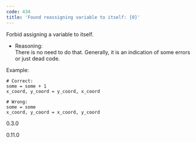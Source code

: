 ```yaml
---
code: 434
title: 'Found reassigning variable to itself: {0}'
---
```


Forbid assigning a variable to itself.

  - Reasoning:  
    There is no need to do that. Generally, it is an indication of some
    errors or just dead code.

Example:

    # Correct:
    some = some + 1
    x_coord, y_coord = y_coord, x_coord
    
    # Wrong:
    some = some
    x_coord, y_coord = x_coord, y_coord

<div class="versionadded">

0.3.0

</div>

<div class="versionchanged">

0.11.0

</div>